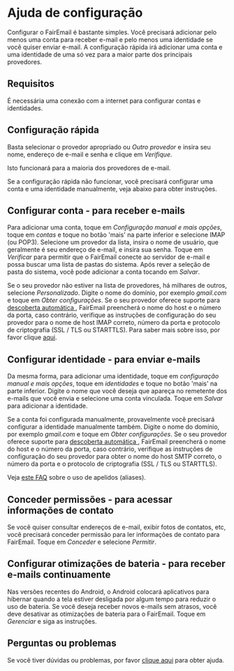 # Ajuda de configuração

Configurar o FairEmail é bastante simples. Você precisará adicionar pelo menos uma conta para receber e-mail e pelo menos uma identidade se você quiser enviar e-mail. A configuração rápida irá adicionar uma conta e uma identidade de uma só vez para a maior parte dos principais provedores.

## Requisitos

É necessária uma conexão com a internet para configurar contas e identidades.

## Configuração rápida

Basta selecionar o provedor apropriado ou *Outro provedor* e insira seu nome, endereço de e-mail e senha e clique em *Verifique*.

Isto funcionará para a maioria dos provedores de e-mail.

Se a configuração rápida não funcionar, você precisará configurar uma conta e uma identidade manualmente, veja abaixo para obter instruções.

## Configurar conta - para receber e-mails

Para adicionar uma conta, toque em *Configuração manual e mais opções*, toque em *contas* e toque no botão 'mais' na parte inferior e selecione IMAP (ou POP3). Selecione um provedor da lista, insira o nome de usuário, que geralmente é seu endereço de e-mail, e insira sua senha. Toque em *Verificar* para permitir que o FairEmail conecte ao servidor de e-mail e possa buscar uma lista de pastas do sistema. Após rever a seleção de pasta do sistema, você pode adicionar a conta tocando em *Salvar*.

Se o seu provedor não estiver na lista de provedores, há milhares de outros, selecione *Personalizado*. Digite o nome do domínio, por exemplo *gmail.com* e toque em *Obter configurações*. Se o seu provedor oferece suporte para [ descoberta automática ](https://tools.ietf.org/html/rfc6186), FairEmail preencherá o nome do host e o número da porta, caso contrário, verifique as instruções de configuração do seu provedor para o nome de host IMAP correto, número da porta e protocolo de criptografia (SSL / TLS ou STARTTLS). Para saber mais sobre isso, por favor clique [aqui](https://github.com/34j/FairEmailFree/blob/master/FAQ.md#authorizing-accounts).

## Configurar identidade - para enviar e-mails

Da mesma forma, para adicionar uma identidade, toque em *configuração manual e mais opções*, toque em *identidades* e toque no botão 'mais' na parte inferior. Digite o nome que você deseja que apareça no remetente dos e-mails que você envia e selecione uma conta vinculada. Toque em *Salvar* para adicionar a identidade.

Se a conta foi configurada manualmente, provavelmente você precisará configurar a identidade manualmente também. Digite o nome do domínio, por exemplo *gmail.com* e toque em *Obter configurações*. Se o seu provedor oferece suporte para [ descoberta automática ](https://tools.ietf.org/html/rfc6186), FairEmail preencherá o nome do host e o número da porta, caso contrário, verifique as instruções de configuração do seu provedor para obter o nome do host SMTP correto, o número da porta e o protocolo de criptografia (SSL / TLS ou STARTTLS).

Veja [este FAQ](https://github.com/34j/FairEmailFree/blob/master/FAQ.md#FAQ9) sobre o uso de apelidos (aliases).

## Conceder permissões - para acessar informações de contato

Se você quiser consultar endereços de e-mail, exibir fotos de contatos, etc, você precisará conceder permissão para ler informações de contato para FairEmail. Toque em *Conceder* e selecione *Permitir*.

## Configurar otimizações de bateria - para receber e-mails continuamente

Nas versões recentes do Android, o Android colocará aplicativos para hibernar quando a tela estiver desligada por algum tempo para reduzir o uso de bateria. Se você deseja receber novos e-mails sem atrasos, você deve desativar as otimizações de bateria para o FairEmail. Toque em *Gerenciar* e siga as instruções.

## Perguntas ou problemas

Se você tiver dúvidas ou problemas, por favor [clique aqui](https://github.com/34j/FairEmailFree/blob/master/FAQ.md) para obter ajuda.